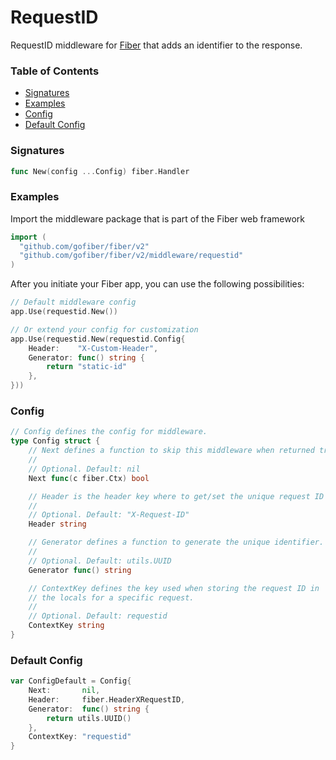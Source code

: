 # RequestID
RequestID middleware for [Fiber](https://github.com/gofiber/fiber) that adds an identifier to the response.

### Table of Contents
- [Signatures](#signatures)
- [Examples](#examples)
- [Config](#config)
- [Default Config](#default-config)


### Signatures
```go
func New(config ...Config) fiber.Handler
```

### Examples
Import the middleware package that is part of the Fiber web framework
```go
import (
  "github.com/gofiber/fiber/v2"
  "github.com/gofiber/fiber/v2/middleware/requestid"
)
```

After you initiate your Fiber app, you can use the following possibilities:
```go
// Default middleware config
app.Use(requestid.New())

// Or extend your config for customization
app.Use(requestid.New(requestid.Config{
	Header:    "X-Custom-Header",
	Generator: func() string {
		return "static-id"
	},
}))
```

### Config
```go
// Config defines the config for middleware.
type Config struct {
	// Next defines a function to skip this middleware when returned true.
	//
	// Optional. Default: nil
	Next func(c fiber.Ctx) bool

	// Header is the header key where to get/set the unique request ID
	//
	// Optional. Default: "X-Request-ID"
	Header string

	// Generator defines a function to generate the unique identifier.
	//
	// Optional. Default: utils.UUID
	Generator func() string

	// ContextKey defines the key used when storing the request ID in
	// the locals for a specific request.
	//
	// Optional. Default: requestid
	ContextKey string
}
```

### Default Config
```go
var ConfigDefault = Config{
	Next:       nil,
	Header:     fiber.HeaderXRequestID,
	Generator:  func() string {
		return utils.UUID()
	},
	ContextKey: "requestid"
}
```

